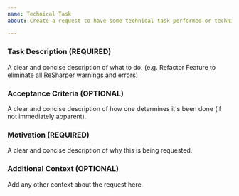 ```yaml
---
name: Technical Task
about: Create a request to have some technical task performed or technical feature implemented. (i.e. non-interface breaking, such as simple refactoring)

---
```


### Task Description (REQUIRED)

A clear and concise description of what to do. (e.g. Refactor Feature to eliminate all ReSharper warnings and errors)

### Acceptance Criteria (OPTIONAL)

A clear and concise description of how one determines it's been done (if not immediately apparent).

### Motivation (REQUIRED)

A clear and concise description of why this is being requested.

### Additional Context (OPTIONAL)

Add any other context about the request here.
